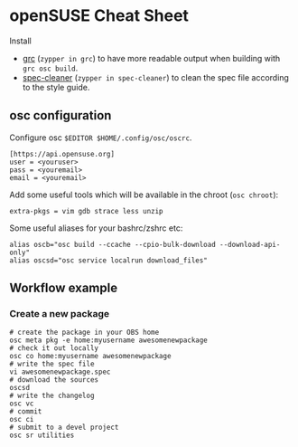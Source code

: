 # openSUSE Cheat Sheet

Install
* [grc](https://github.com/garabik/grc) (`zypper in grc`) to have more readable output when building with `grc osc build`.
* [spec-cleaner](https://github.com/rpm-software-management/spec-cleaner) (`zypper in spec-cleaner`) to clean the spec file according to the style guide.

## osc configuration
Configure osc `$EDITOR $HOME/.config/osc/oscrc`.

```
[https://api.opensuse.org]
user = <youruser>
pass = <youremail>
email = <youremail>
```

Add some useful tools which will be available in the chroot (`osc chroot`):
```
extra-pkgs = vim gdb strace less unzip
```

Some useful aliases for your bashrc/zshrc etc:
```
alias oscb="osc build --ccache --cpio-bulk-download --download-api-only"
alias oscsd="osc service localrun download_files"
```

## Workflow example

### Create a new package
```
# create the package in your OBS home
osc meta pkg -e home:myusername awesomenewpackage
# check it out locally
osc co home:myusername awesomenewpackage
# write the spec file
vi awesomenewpackage.spec
# download the sources
oscsd
# write the changelog
osc vc
# commit
osc ci
# submit to a devel project
osc sr utilities
```
